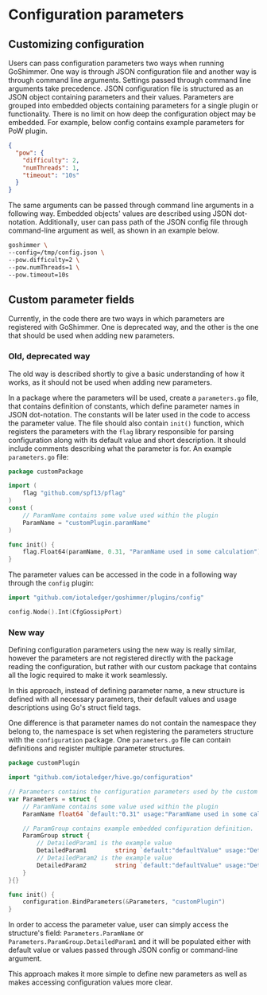 # Configuration parameters
## Customizing configuration
Users can pass configuration parameters two ways when running GoShimmer. One way is through JSON configuration file and another way is through command line arguments.
Settings passed through command line arguments take precedence. JSON configuration file is structured as an JSON object containing parameters and their values.
Parameters are grouped into embedded objects containing parameters for a single plugin or functionality. There is no limit on how deep the configuration object may be embedded.
For example, below config contains example parameters for PoW plugin.

```json
{
  "pow": {
    "difficulty": 2,
    "numThreads": 1,
    "timeout": "10s"
  }
}
```

The same arguments can be passed through command line arguments in a following way. Embedded objects' values are described using JSON dot-notation.
Additionally, user can pass path of the JSON config file through command-line argument as well, as shown in an example below. 

```bash
goshimmer \
--config=/tmp/config.json \
--pow.difficulty=2 \
--pow.numThreads=1 \
--pow.timeout=10s 
```

## Custom parameter fields

Currently, in the code there are two ways in which parameters are registered with GoShimmer. One is deprecated way, and the other is the one that should be used when adding new parameters.

### Old, deprecated way
The old way is described shortly to give a basic understanding of how it works, as it should not be used when adding new parameters.

In a package where the parameters will be used, create a `parameters.go` file, that contains definition of constants, which define parameter names in JSON dot-notation. 
The constants will be later used in the code to access the parameter value. 
The file should also contain `init()` function, which registers the parameters with the `flag` library responsible for parsing configuration along with its default value and short description.
It should include comments describing what the parameter is for. An example `parameters.go` file:

```go
package customPackage

import (
	flag "github.com/spf13/pflag"
)
const (
	// ParamName contains some value used within the plugin
	ParamName = "customPlugin.paramName"
)

func init() {
	flag.Float64(paramName, 0.31, "ParamName used in some calculation")
}
```

The parameter values can be accessed in the code in a following way through the `config` plugin:

```go
import "github.com/iotaledger/goshimmer/plugins/config"

config.Node().Int(CfgGossipPort)
```

### New way

Defining configuration parameters using the new way is really similar, however the parameters are not registered directly with the package reading the configuration,
but rather with our custom package that contains all the logic required to make it work seamlessly. 

In this approach, instead of defining parameter name, a new structure is defined with all necessary parameters, their default values and usage descriptions using Go's struct field tags.

One difference is that parameter names do not contain the namespace they belong to, the namespace is set when registering the parameters structure with the `configuration` package. One `parameters.go` file can contain definitions and register multiple parameter structures.

```go
package customPlugin

import "github.com/iotaledger/hive.go/configuration"

// Parameters contains the configuration parameters used by the custom plugin.
var Parameters = struct {
	// ParamName contains some value used within the plugin
	ParamName float64 `default:"0.31" usage:"ParamName used in some calculation"`

	// ParamGroup contains example embedded configuration definition.
	ParamGroup struct {
		// DetailedParam1 is the example value
		DetailedParam1        string `default:"defaultValue" usage:"DetailedParam1 used in the plugin"`
		// DetailedParam2 is the example value
		DetailedParam2        string `default:"defaultValue" usage:"DetailedParam2 used in the plugin"`
	}
}{}

func init() {
	configuration.BindParameters(&Parameters, "customPlugin")
}
```

In order to access the parameter value, user can simply access the structure's field: `Parameters.ParamName` or `Parameters.ParamGroup.DetailedParam1` 
and it will be populated either with default value or values passed through JSON config or command-line argument. 

This approach makes it more simple to define new parameters as well as makes accessing configuration values more clear. 